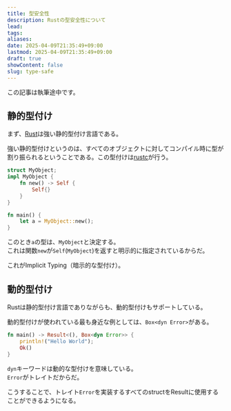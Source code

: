 ```yaml
---
title: 型安全性
description: Rustの型安全性について
lead: 
tags: 
aliases: 
date: 2025-04-09T21:35:49+09:00
lastmod: 2025-04-09T21:35:49+09:00
draft: true
showContent: false
slug: type-safe
---
```

この記事は執筆途中です。
## 静的型付け
まず、[Rust](Rust.md)は強い静的型付け言語である。

強い静的型付けというのは、すべてのオブジェクトに対してコンパイル時に型が割り振られるということである。この型付けは[rustc](rustc.md)が行う。

```rust
struct MyObject;
impl MyObject {
	fn new() -> Self {
		Self{}
	}
}

fn main() {
	let a = MyObject::new();
}
```

このとき`a`の型は、`MyObject`と決定する。  
これは関数`new`が`Self`(`MyObject`)を返すと明示的に指定されているからだ。

これがImplicit Typing（暗示的な型付け）。
## 動的型付け
Rustは静的型付け言語でありながらも、動的型付けもサポートしている。

動的型付けが使われている最も身近な例としては、`Box<dyn Error>`がある。

```rust
fn main() -> Result<(), Box<dyn Error>> {
	println!("Hello World");
	Ok()
}
```

`dyn`キーワードは動的な型付けを意味している。  
`Error`がトレイトだからだ。

こうすることで、トレイト`Error`を実装するすべてのstructをResultに使用することができるようになる。
